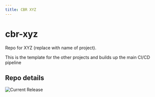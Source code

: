 ```yaml
---
title: CBR XYZ
---
```


# cbr-xyz
Repo for XYZ (replace with name of project). 

This is the template for the other projects and builds up the main CI/CD pipeline


## Repo details

![Current Release](https://img.shields.io/badge/release-v0.8.0-blue)

